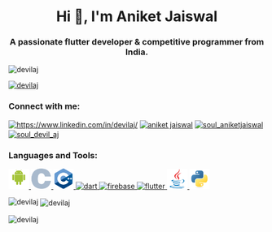 <h1 align="center">Hi 👋, I'm Aniket Jaiswal</h1>
<h3 align="center">A passionate flutter developer & competitive programmer from India.</h3>

<p align="left"> <img src="https://komarev.com/ghpvc/?username=devilaj&label=Profile%20views&color=0e75b6&style=flat" alt="devilaj" /> </p>

<p align="left"> <a href="https://github.com/ryo-ma/github-profile-trophy"><img src="https://github-profile-trophy.vercel.app/?username=devilaj" alt="devilaj" /></a> </p>

<h3 align="left">Connect with me:</h3>
<p align="left">
<a href="https://linkedin.com/in/https://www.linkedin.com/in/devilaj/" target="blank"><img align="center" src="https://cdn.jsdelivr.net/npm/simple-icons@3.0.1/icons/linkedin.svg" alt="https://www.linkedin.com/in/devilaj/" height="30" width="40" /></a>
<a href="https://fb.com/aniket jaiswal" target="blank"><img align="center" src="https://cdn.jsdelivr.net/npm/simple-icons@3.0.1/icons/facebook.svg" alt="aniket jaiswal" height="30" width="40" /></a>
<a href="https://instagram.com/soul_aniketjaiswal" target="blank"><img align="center" src="https://cdn.jsdelivr.net/npm/simple-icons@3.0.1/icons/instagram.svg" alt="soul_aniketjaiswal" height="30" width="40" /></a>
<a href="https://www.codechef.com/users/soul_devil_aj" target="blank"><img align="center" src="https://cdn.jsdelivr.net/npm/simple-icons@3.1.0/icons/codechef.svg" alt="soul_devil_aj" height="30" width="40" /></a>
</p>

<h3 align="left">Languages and Tools:</h3>
<p align="left"> <a href="https://developer.android.com" target="_blank"> <img src="https://raw.githubusercontent.com/devicons/devicon/master/icons/android/android-original-wordmark.svg" alt="android" width="40" height="40"/> </a> <a href="https://www.cprogramming.com/" target="_blank"> <img src="https://raw.githubusercontent.com/devicons/devicon/master/icons/c/c-original.svg" alt="c" width="40" height="40"/> </a> <a href="https://www.w3schools.com/cpp/" target="_blank"> <img src="https://raw.githubusercontent.com/devicons/devicon/master/icons/cplusplus/cplusplus-original.svg" alt="cplusplus" width="40" height="40"/> </a> <a href="https://dart.dev" target="_blank"> <img src="https://www.vectorlogo.zone/logos/dartlang/dartlang-icon.svg" alt="dart" width="40" height="40"/> </a> <a href="https://firebase.google.com/" target="_blank"> <img src="https://www.vectorlogo.zone/logos/firebase/firebase-icon.svg" alt="firebase" width="40" height="40"/> </a> <a href="https://flutter.dev" target="_blank"> <img src="https://www.vectorlogo.zone/logos/flutterio/flutterio-icon.svg" alt="flutter" width="40" height="40"/> </a> <a href="https://www.java.com" target="_blank"> <img src="https://raw.githubusercontent.com/devicons/devicon/master/icons/java/java-original.svg" alt="java" width="40" height="40"/> </a> <a href="https://www.python.org" target="_blank"> <img src="https://raw.githubusercontent.com/devicons/devicon/master/icons/python/python-original.svg" alt="python" width="40" height="40"/> </a> </p>

<p><img align="left" src="https://github-readme-stats.vercel.app/api/top-langs?username=devilaj&show_icons=true&locale=en&layout=compact" alt="devilaj" /></p>

<p>&nbsp;<img align="center" src="https://github-readme-stats.vercel.app/api?username=devilaj&show_icons=true&locale=en" alt="devilaj" /></p>

<p><img align="center" src="https://github-readme-streak-stats.herokuapp.com/?user=devilaj&" alt="devilaj" /></p>

